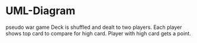 UML-Diagram
===========
pseudo war game
Deck is shuffled and dealt to two players. Each player shows top card to compare for high card. Player with high card gets a point.
